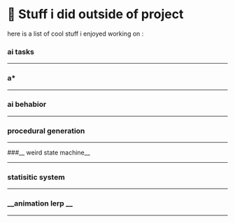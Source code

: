 # __🧪 Stuff i did outside of project__
here is a list of cool stuff i enjoyed working on : 

### __ai tasks__
___
### __a*__
___
### __ai behabior__
___
### __procedural generation__
___
###__ weird state machine__
___
### __statisitic system__
___
### __animation lerp __
___
